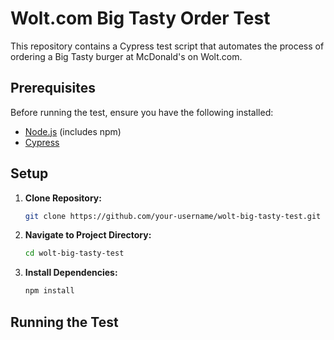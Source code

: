 # Wolt.com Big Tasty Order Test

This repository contains a Cypress test script that automates the process of ordering a Big Tasty burger at McDonald's on Wolt.com.

## Prerequisites

Before running the test, ensure you have the following installed:

- [Node.js](https://nodejs.org/) (includes npm)
- [Cypress](https://www.cypress.io/)

## Setup

1. **Clone Repository:**

    ```bash
    git clone https://github.com/your-username/wolt-big-tasty-test.git
    ```

2. **Navigate to Project Directory:**

    ```bash
    cd wolt-big-tasty-test
    ```

3. **Install Dependencies:**

    ```bash
    npm install
    ```

## Running the Test
